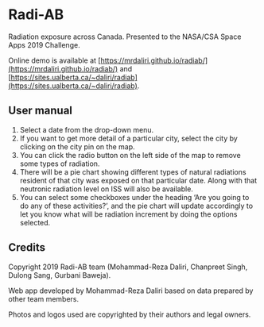 # Radi-AB 
Radiation exposure across Canada. Presented to the NASA/CSA Space Apps 2019 Challenge.

Online demo is available at [https://mrdaliri.github.io/radiab/](https://mrdaliri.github.io/radiab/) and  [https://sites.ualberta.ca/~daliri/radiab](https://sites.ualberta.ca/~daliri/radiab).

## User manual
1) Select a date from the drop-down menu.
2) If you want to get more detail of a particular city, select the city by clicking on the city pin on the map.
3) You can click the radio button on the left side of the map to remove some types of radiation.
4) There will be a pie chart showing different types of natural radiations resident of that city was exposed on that particular date. Along with that neutronic radiation level on ISS will also be available.
5) You can select some checkboxes under the heading ‘Are you going to do any of these activities?’, and the pie chart will update accordingly to let you know what will be radiation increment by doing the options selected.

## Credits
Copyright 2019 Radi-AB team (Mohammad-Reza Daliri, Chanpreet Singh, Dulong Sang, Gurbani Baweja).

Web app developed by Mohammad-Reza Daliri based on data prepared by other team members.

Photos and logos used are copyrighted by their authors and legal owners.

